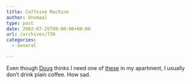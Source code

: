 ```yaml
---
title: Caffeine Machine
author: Unxmaal
type: post
date: 2002-07-25T00:00:00+00:00
url: /archives/738
categories:
  - General

---
```

Even though [Doug][1] thinks I need one of [these][2] in my apartment, I usually don&#8217;t drink plain coffee. How sad.

 [1]: http://www.phatss.com
 [2]: http://http://www.pimprig.com/sections.php?op=viewarticle&artid=72&page=2
